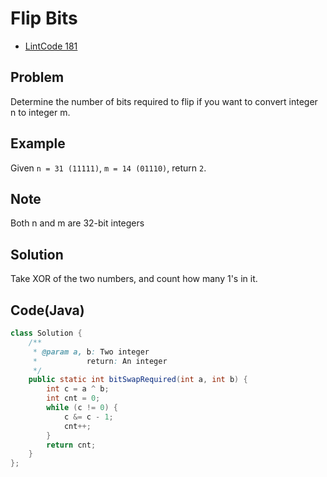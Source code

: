 # Flip Bits

- [LintCode 181](http://www.lintcode.com/en/problem/rotate-string/)

## Problem

Determine the number of bits required to flip if you want to convert integer n to integer m.

## Example

Given `n = 31 (11111)`, `m = 14 (01110)`, return `2`.

## Note

Both n and m are 32-bit integers

## Solution

Take XOR of the two numbers, and count how many 1's in it.

## Code(Java)

```java
class Solution {
    /**
     * @param a, b: Two integer
     *           return: An integer
     */
    public static int bitSwapRequired(int a, int b) {
        int c = a ^ b;
        int cnt = 0;
        while (c != 0) {
            c &= c - 1;
            cnt++;
        }
        return cnt;
    }
};
```
